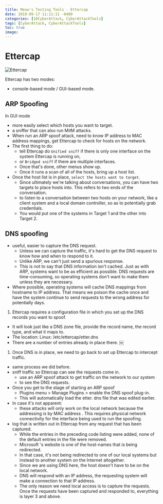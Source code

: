 ```yaml
---
title: Meow's Testing Tools - Ettercap
date: 2019-09-17 11:11:11 -0400
categories: [10CyberAttack, CyberAttackTools]
tags: [CyberAttack, CyberAttackTools]
toc: true
image:
---
```


# Ettercap

![Ettercap](https://i.imgur.com/0ciXVzn.png)

Ettercap has two modes:
- console-based mode / GUI-based mode.


## ARP Spoofing

In GUI mode
- more easily select which hosts you want to target.
- a sniffer that can also run MitM attacks.
- When run an ARP spoof attack, need to know IP address to MAC address mappings, get Ettercap to check for hosts on the network.
- The first thing to do:
  - tell Ettercap do `Unified sniff` if there is only one interface on the system Ettercap is running on,
  - or `Bridged sniff` if there are multiple interfaces.
  - Once that's done, other menus show up.
  - Once it runs a scan of all of the hosts, bring up a host list.
- Once the host list is in place, `select the hosts want to target`.
  - Since ultimately we're talking about conversations, you can have two targets to place hosts into. This refers to two ends of the conversation.
  - to listen to a conversation between two hosts on your network, like a client system and a local domain controller, so as to potentially grab credentials.
  - You would put one of the systems in Target 1 and the other into Target 2.

## DNS spoofing
- useful, easier to capture the DNS request.
  - Unless we can capture the traffic, it's hard to get the DNS request to know how and when to respond to it.
  - Unlike ARP, we can't just send a spurious response.
  - This is not to say that DNS information isn't cached. Just as with ARP, systems want to be as efficient as possible. DNS requests are time-consuming, so operating systems don't want to make them unless they are necessary.
- Where possible, operating systems will cache DNS mappings from hostname to IP address. That means we poison the cache once and have the system continue to send requests to the wrong address for potentially days.


1. Ettercap requires a configuration file in which you set up the DNS records you want to spoof.
- It will look just like a DNS zone file, provide the record name, the record type, and what it maps to.
- The location: Linux: /etc/ettercap/etter.dns
- There are a number of entries already in place there.
￼

1. Once DNS is in place, we need to go back to set up Ettercap to intercept traffic.
- same process we did before.
- sniff traffic so Ettercap can see the requests come in.
  - use an ARP spoof attack to get traffic on the network to our system
  - to see the DNS requests.
- Once you get to the stage of starting an ARP spoof
  - Plugins menu > Manage Plugins > enable the DNS spoof plug-in.
  - This will automatically load the etter. dns file that was edited earlier.
- In case it's not apparent:
  - these attacks will only work on the local network because the addressing is by MAC address . This requires physical network connectivity for the interface being used to run the spoofing.
- log that is written out in Ettercap from any request that has been captured.
  - While the entries in the preceding code listing were added, none of the default entries in the file were removed.
  - Microsoft 's website is one of the host-names that is being redirected.
  - In that case, it's not being redirected to one of our local systems but instead to another system on the Internet altogether.
  - Since we are using DNS here, the host doesn't have to be on the local network.
  - DNS will respond with an IP address, the requesting system will make a connection to that IP address.
  - The only reason we need local access is to capture the requests. Once the requests have been captured and responded to, everything is layer 3 and above.
